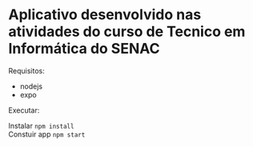 # Aplicativo desenvolvido nas atividades do curso de Tecnico em Informática do SENAC

Requisitos:

- nodejs
- expo

Executar:

Instalar ``npm install`` <br>
Constuir app ``npm start``
